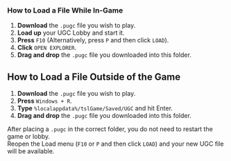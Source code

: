 ### How to Load a File While In-Game
1. **Download** the `.pugc` file you wish to play.
2. **Load up** your UGC Lobby and start it.
3. **Press** `F10` (Alternatively, press `P` and then click `LOAD`).
4. **Click** `OPEN EXPLORER`.
5. **Drag and drop** the `.pugc` file you downloaded into this folder.

## How to Load a File Outside of the Game
1. **Download** the `.pugc` file you wish to play.
2. **Press** `Windows + R`.
3. **Type** `%localappdata%/tslGame/Saved/UGC` and hit Enter.
4. **Drag and drop** the `.pugc` file you downloaded into this folder.

After placing a `.pugc` in the correct folder, you do not need to restart the game or lobby.  
Reopen the Load menu (`F10` or `P` and then click `LOAD`) and your new UGC file will be available.
